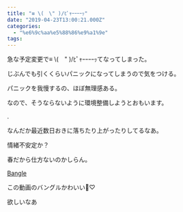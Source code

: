 ```yaml
---
title: "≡ \(　\" )/ﾋﾟｬｰｰｰｰｯ"
date: "2019-04-23T13:00:21.000Z"
categories: 
  - "%e6%9c%aa%e5%88%86%e9%a1%9e"
tags: 
---
```


急な予定変更で≡ \\(　" )/ﾋﾟｬｰｰｰｰｯてなってしまった。

じぶんでも引くくらいパニックになってしまうので気をつける。

パニックを我慢するの、ほぼ無理感ある。

なので、そうならないように環境整備しようとおもいます。

.

なんだか最近数日おきに落ちたり上がったりしてるなあ。

情緒不安定か？

春だから仕方ないのかしらん。

[Bangle](https://player.vimeo.com/video/319233885)

この動画のバングルかわいい🙋♡

欲しいなあ
